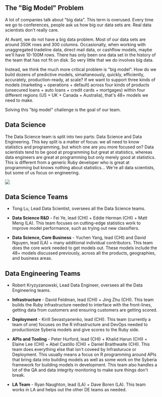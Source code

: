 ## The "Big Model" Problem

A lot of companies talk about "big data". This term is overused. Every time we go to conferences, people ask us how big our data sets are. Real data scientists don't really care.

At Avant, we do not have a big data problem. Most of our data sets are around 350K rows and 300 columns. Occasionally, when working with unaggregated tradeline data, direct mail data, or cashflow models, maybe we'll have 10-100M rows. There has only been one data set in the history of the team that has not fit on disk. So very little that we do involves big data.

Instead, we think the much more critical problem is "big model". How do we build dozens of predictive models, simaltaneously, quickly, efficiently, accurately, production-ready, at scale? If we want to support three kinds of models (marketing + operations + default) across four kinds of products (unsecured loans + auto loans + credit cards + mortgages) within four different regions (US + UK + Canada + Australia), that's 48+ models we need to make.

Solving this "big model" challenge is the goal of our team.


## Data Science

The Data Science team is split into two parts: Data Science and Data Engineering.  This key split is a matter of focus: we all need to know statistics and programming, but which one are you more focused on?  Data scientists tend to be good at programming but great at statistics, whereas data engineers are great at programming but only merely good at statistics.  This is different from a generic Ruby developer who is great at programming but knows nothing about statistics...  We're all data scientists, but some of us focus on engineering.

![](http://101.datascience.community/wp-content/uploads/2014/07/data-scientist-vs-data-engineer.jpg?w=500)


## Data Science Teams

* Tong Lu, Lead Data Scientist, oversees all the Data Science teams.

* **Data Science R&D** - Fei Ye, lead (CHI) + Eddie Herman (CHI) + Matt Meng (LA).  This team focuses on cutting-edge statistics work to improve model performance, such as trying out new classifiers.

* **Data Science, Core Business** - Yuchen Yang, lead (CHI) and David Nguyen, lead (LA) + many additional individual contributors. This team does the core work needed to get models out.  These models include the 48+ models discussed previously, across all the products, geographies, and business areas.


## Data Engineering Teams

* Robert Kryzyzanowski, Lead Data Engineer, oversees all the Data Engineering teams.

* **Infrastructure** - David Feldman, lead (CHI) + Jing Zhu (CHI). This team builds the Ruby infrastructure needed to interface with the front-lines, getting data from customers and ensuring customers are getting scored.

* **Deployment** - Kirill Sevastyanenko, lead (CHI). This team (currently a team of one) focuses on the R infrastructure and DevOps needed to productionize Syberia models and give scores to the Ruby side.

* **APIs and Tooling** - Peter Hurford, lead (CHI) + Khalid Harun (CHI) + Elaine Lee (CHI) + Abel Castillo (CHI) + Daniel Braithwaite (CHI). This team does everything else that isn't coveed by Infrasturuce or Deployment. This usually means a focus on R programming around APIs that bring data into building models as well as some work on the Syberia framework for building models in development.  This team also handles a lot of the QA and data integrity monitoring to make sure things don't break.

* **LA Team** - Ryan Naughton, lead (LA) + Dave Boren (LA). This team works in LA and helps out the other DE teams as needed.

